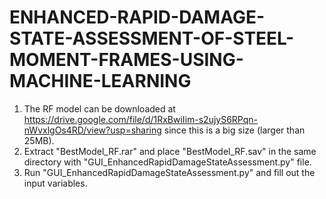 # ENHANCED-RAPID-DAMAGE-STATE-ASSESSMENT-OF-STEEL-MOMENT-FRAMES-USING-MACHINE-LEARNING
1. The RF model can be downloaded at https://drive.google.com/file/d/1RxBwiIim-s2ujyS6RPqn-nWvxlgOs4RD/view?usp=sharing since this is a big size (larger than 25MB).
2. Extract "BestModel_RF.rar" and place "BestModel_RF.sav" in the same directory with "GUI_EnhancedRapidDamageStateAssessment.py" file.
3. Run "GUI_EnhancedRapidDamageStateAssessment.py" and fill out the input variables.
